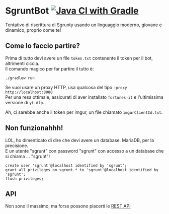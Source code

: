 # SgruntBot [![Java CI with Gradle](https://github.com/ggiambo/SgruntBot/actions/workflows/gradle.yml/badge.svg)](https://github.com/ggiambo/SgruntBot/actions/workflows/gradle.yml)

Tentativo di riscrittura di Sgrunty usando un linguaggio moderno, giovane e dinamico, proprio come te!

## Come lo faccio partire?

Prima di tutto devi avere un file `token.txt` contenente il token per il bot, altrimenti ciccia.\
Il comando magico per far partire il tutto è:

```shell
./gradlew run
```

Se vuoi usare un proxy HTTP, usa qualcosa del tipo `-proxy http://localhost:8080`\
Per una resa ottimale, assicurati di aver installato `fortunes-it` e l'ultimissima versione di `yt-dlp`.

Ah, ci sarebbe anche il token per imgur, un file chiamato `imgurClientId.txt`.

## Non funzionahhh!

LOL, ho dimenticato di dire che devi avere un database. MariaDB, per la precisione.\
E un utente "sgrunt" con password "sgrunt" con accesso a un database che si chiama ... "sgrunt"!

```mariadb
create user 'sgrunt'@localhost identified by 'sgrunt';
grant all privileges on sgrunt.* to 'sgrunt'@localhost identified by 'sgrunt';
flush privileges;
```

## API

Non sono il massimo, ma forse possono piacerti le [REST API](http://localhost:8081/sgrunty/swagger-ui/index.html)
